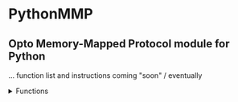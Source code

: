 # PythonMMP
Opto Memory-Mapped Protocol module for Python
-----
... function list and instructions coming "soon" / eventually

<details><summary>Functions</summary>

* **O22MMP(host)** - Initialize an Opto22 Memory Mapped object residing at 'host' address.

	* **O22MMP()** - Default to `localhost` / `127.0.0.1`

* **ReadRawOffset(offset, size, data_type)** - Rads the raw address at <offset> collecting <size> bytes and using <data_type> formatting to unpack it.

* **LastError()** - Returns the last error to cause a not acknowledged (NAK) response code.

* **IPAddressE0()** - Returns the IP address associated with Ethernet 0 on the controller.

* **MACAddressE0()** - Returns the MAC address associated with Ethernet 0 on the controller.

* **IPAddressE1()** - Returns the IP address associated with Ethernet 1 on the controller.

* **MACAddressE1()** - Returns the MAC address associated with Ethernet 1 on the controller.

* **UnitDescription()** - Returns the device unit description. For example, `GRV-EPIC-PR1`

* **FirmwareVersion()** - Returns the device firmware version. For example, 'R1.1a'


* **SetHDDigitalPointState(module, channel, state)** - The HD digital output at <channel> on <module> will be toggled to <state>, which should be either 1 or 0. Returns status code.

* **GetHDDigitalPointState(module, channel)** - The state of the HD digital output at <channel> on <module> will be fetched. Returns state either 1 or 0.


* **GetAnalogPointMin(module, channel)** - Return the minimum float value of the analog I/O installed at <channel> on <module>.

* **GetAnalogPointMax(module, channel)** - Return the maximum float value of the analog I/O installed at <channel> on <module>.

* **GetAnalogPointValue(module, channel)** - Return the current float value of the analog I/O installed at <channel> on <module>.

* **SetAnalogPointValue(module, channel, value)** - Set the analog I/O installed at <channel> on <module> to be <value>. <value> should be a float.


* **WriteBlock(address, value)** - Write <value> into memory location <address>. Relies on `BuildWriteBlockRequest()`, wraps up `.send()` and `.recv()` methods. Returns int status.

* **ReadBlock(address)** - Read value at memory location <address>. Relies on `BuidReadBlockRequest()`, wraps up `.send()` and `.recv()` methods. Returns unpacked string data.


* **BuildWriteBlockRequest(dest, value)** - Build the write block request bytearray. Returns bytearray block.<br>
	This is an internally used utility method to build a read request. Client code isn't likely to need it.

* **BuildReadBlockRequest(dest, size)** - Build the read block request bytearray. Returns bytearray block.<br>
	This is an internally used utility method to build a read request. Client code isn't likely to need it.


* **UnpackReadResponse(data, data_type)** - Unpacks the string data from bytes 16-20 of a read response. Returns formatted data.<br>
	`data_type` --> struct format characters 'c', 'i', 'd', 'f', etc., or specifically 'FIRMWARE', 'IP', or 'MAC' for custom formatting, or 'NONE' for raw binary data.

* **UnpackWriteResponse(data)** - Unpacks the integer status code from bytes 4-8 of a write response. Returns int status.<br>

* **close()** - Closes the socket connection to the device. Call this before the end of the script.

</details>
